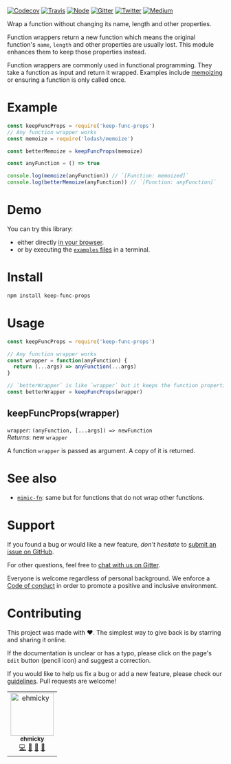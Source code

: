 [![Codecov](https://img.shields.io/codecov/c/github/ehmicky/keep-func-props.svg?label=tested&logo=codecov&style=popout-square)](https://codecov.io/gh/ehmicky/keep-func-props) [![Travis](https://img.shields.io/badge/cross-platform-4cc61e.svg?logo=travis&style=popout-square)](https://travis-ci.org/ehmicky/keep-func-props) [![Node](https://img.shields.io/node/v/keep-func-props.svg?logo=node.js&style=popout-square)](https://www.npmjs.com/package/keep-func-props) [![Gitter](https://img.shields.io/gitter/room/ehmicky/keep-func-props.svg?logo=gitter&logoColor=cccccc&style=popout-square)](https://gitter.im/ehmicky/keep-func-props) [![Twitter](https://img.shields.io/badge/%E2%80%8B-twitter-4cc61e.svg?logo=twitter&style=popout-square)](https://twitter.com/intent/follow?screen_name=ehmicky) [![Medium](https://img.shields.io/badge/%E2%80%8B-medium-4cc61e.svg?logo=medium&logoColor=cccccc&style=popout-square)](https://medium.com/@ehmicky)

Wrap a function without changing its name, length and other properties.

Function wrappers return a new function which means the original
function's `name`, `length` and other properties are usually lost. This module
enhances them to keep those properties instead.

Function wrappers are commonly used in functional programming. They take a
function as input and return it wrapped. Examples include
[memoizing](https://github.com/planttheidea/moize) or ensuring a function is
only called once.

# Example

<!-- eslint-disable import/no-extraneous-dependencies, import/no-internal-modules, node/no-extraneous-require -->

```js
const keepFuncProps = require('keep-func-props')
// Any function wrapper works
const memoize = require('lodash/memoize')

const betterMemoize = keepFuncProps(memoize)

const anyFunction = () => true

console.log(memoize(anyFunction)) // `[Function: memoized]`
console.log(betterMemoize(anyFunction)) // `[Function: anyFunction]`
```

# Demo

You can try this library:

- either directly [in your browser](https://repl.it/@ehmicky/keep-func-props).
- or by executing the [`examples` files](examples/README.md) in a terminal.

# Install

```bash
npm install keep-func-props
```

# Usage

<!-- eslint-disable import/no-extraneous-dependencies, node/no-extraneous-require -->

```js
const keepFuncProps = require('keep-func-props')

// Any function wrapper works
const wrapper = function(anyFunction) {
  return (...args) => anyFunction(...args)
}

// `betterWrapper` is like `wrapper` but it keeps the function properties
const betterWrapper = keepFuncProps(wrapper)
```

## keepFuncProps(wrapper)

`wrapper`: `(anyFunction, [...args]) => newFunction`<br>
_Returns_: new `wrapper`

A function `wrapper` is passed as argument. A copy of it is returned.

# See also

- [`mimic-fn`](https://github.com/sindresorhus/mimic-fn): same but for
  functions that do not wrap other functions.

# Support

If you found a bug or would like a new feature, _don't hesitate_ to
[submit an issue on GitHub](../../issues).

For other questions, feel free to
[chat with us on Gitter](https://gitter.im/ehmicky/keep-func-props).

Everyone is welcome regardless of personal background. We enforce a
[Code of conduct](CODE_OF_CONDUCT.md) in order to promote a positive and
inclusive environment.

# Contributing

This project was made with ❤️. The simplest way to give back is by starring and
sharing it online.

If the documentation is unclear or has a typo, please click on the page's `Edit`
button (pencil icon) and suggest a correction.

If you would like to help us fix a bug or add a new feature, please check our
[guidelines](CONTRIBUTING.md). Pull requests are welcome!

<!-- Thanks goes to our wonderful contributors: -->

<!-- ALL-CONTRIBUTORS-LIST:START -->
<!-- prettier-ignore -->
<table><tr><td align="center"><a href="https://twitter.com/ehmicky"><img src="https://avatars2.githubusercontent.com/u/8136211?v=4" width="100px;" alt="ehmicky"/><br /><sub><b>ehmicky</b></sub></a><br /><a href="https://github.com/ehmicky/keep-func-props/commits?author=ehmicky" title="Code">💻</a> <a href="#design-ehmicky" title="Design">🎨</a> <a href="#ideas-ehmicky" title="Ideas, Planning, & Feedback">🤔</a> <a href="https://github.com/ehmicky/keep-func-props/commits?author=ehmicky" title="Documentation">📖</a></td></tr></table>

<!-- ALL-CONTRIBUTORS-LIST:END -->
